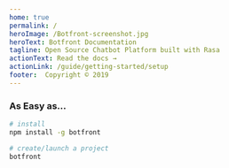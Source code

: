 ```yaml
---
home: true
permalink: /
heroImage: /Botfront-screenshot.jpg
heroText: Botfront Documentation
tagline: Open Source Chatbot Platform built with Rasa
actionText: Read the docs →
actionLink: /guide/getting-started/setup
footer:  Copyright © 2019
---
```


### As Easy as...

``` bash
# install
npm install -g botfront 

# create/launch a project
botfront
```